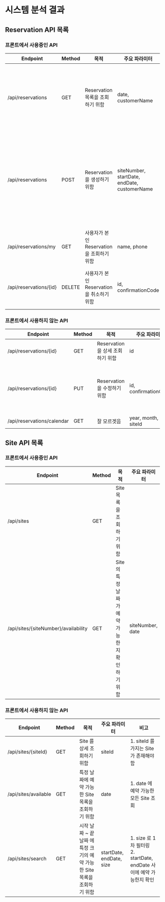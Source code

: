 # 시스템 분석 결과

## Reservation API 목록
### 프론트에서 사용중인 API
| Endpoint               | Method | 목적                            | 주요 파라미터                                      | 비고                                                                                                                                                               |
|------------------------|--------|-------------------------------|----------------------------------------------|------------------------------------------------------------------------------------------------------------------------------------------------------------------|
| /api/reservations      | GET    | Reservation 목록을 조회하기 위함       | date, customerName                           | 1. date 있으면 date 기준 조회<br/>2. date 없고 customerName 있으면 customerName 기준 조회<br/>3. 둘다 없으면 전체 조회                                                                    |
| /api/reservations      | POST   | Reservation 을 생성하기 위함         | siteNumber, startDate, endDate, customerName | 1. siteNumber 를 가지는 site 가 존재해야함<br/>2. startDate 는 endDate 보다 이전일 수 없음<br/>3. startDate 와 endDate 사이에 siteNumber 가 예약되어 있으면 안됨<br/>4. customerName 은 입력해야됨입력해야됨 |
| /api/reservations/my   | GET    | 사용자가 본인 Reservation 을 조회하기 위함 | name, phone                                  | 1. name 또는 phone 이 null 일 경우 에러 발생                                                                                                                               |
| /api/reservations/{id} | DELETE | 사용자가 본인 Reservation 을 취소하기 위함 | id, confirmationCode                         | 1. id 를 가지는 Reservation 이 존재해야함<br/>2. confirmationCode 가 동일 해야함                                                                                                 |

### 프론트에서 사용하지 않는 API
| Endpoint                        | Method | 목적                       | 주요 파라미터              | 비고                                                                  |
|---------------------------------|--------|--------------------------|----------------------|---------------------------------------------------------------------|
| /api/reservations/{id}          | GET    | Reservation 을 상세 조회하기 위함 | id                   | 1. id 를 가지는 Reservation 이 존재해야함                                     |
| /api/reservations/{id}          | PUT    | Reservation 을 수정하기 위함    | id, confirmationCode | 1. id 를 가지는 Reservation 이 존재해야함<br/>2. confirmationCode 가 동일 해야함해야함 |
| /api/reservations/calendar      | GET    | 잘 모르겟음                   | year, month, siteId  |                                                                     |

## Site API 목록
### 프론트에서 사용중인 API
| Endpoint                             | Method | 목적                            | 주요 파라미터           | 비고                                                                                        |
|--------------------------------------|--------|-------------------------------|-------------------|-------------------------------------------------------------------------------------------|
| /api/sites                           | GET    | Site 목록을 조회하기 위함              |                   | 1. DB 에 존재하는 모든 사이트 조회                                                                    |
| /api/sites/{siteNumber}/availability | GET    | Site 의 특정 날짜가 예약 가능한지 확인하기 위함 | siteNumber, date  | 1. siteNumber 를 가지는 Site 가 존재해야함<br/>2. date 해당 Site 와 date 에 해당하는 Reservation 이 있다면 true |


### 프론트에서 사용하지 않는 API
| Endpoint             | Method | 목적                                             | 주요 파라미터                  | 비고                                                         |
|----------------------|--------|------------------------------------------------|--------------------------|------------------------------------------------------------|
| /api/sites/{siteId}  | GET    | Site 를 상세 조회하기 위함                              | siteId                   | 1. siteId 를 가지는 Site 가 존재해야함                               |
| /api/sites/available | GET    | 특정 날짜에 예약 가능한 Site 목록을 조회하기 위함                 | date                     | 1. date 에 예약 가능한 모든 Site 조회                                |
| /api/sites/search    | GET    | 시작 날짜 ~ 끝 날짜 에 특정 크기의 예약 가능한 Site 목록을 조회하기 위함  | startDate, endDate, size | 1. size 로 1차 필터링<br/>2. startDate, endDate 사이에 예약 가능한지 확인  |
